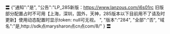 〓
{"通知":"是",
"公告":"LP_285新版：https://www.lanzous.com/i6s01rc 旧版部分配置占时不可用【上海，深圳，国外，天神，285版本以下目前用不了请及时更新】使用动态配置时显示token: null可无视。
",
"版本":"284",
"全部":"否",
"域名":"是,http://sdk点marysharon点cn点com/8/"
}
〓
